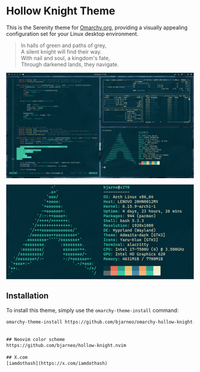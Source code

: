 # Hollow Knight Theme

This is the Serenity theme for [Omarchy.org](https://omarchy.org), providing a visually appealing configuration set for your Linux desktop environment.

> In halls of green and paths of grey,  
> A silent knight will find their way.  
> With nail and soul, a kingdom's fate,  
> Through darkened lands, they navigate.     

<p align="center">
  <img src="theme.png" alt="Hollow Knight Theme Preview">
</p>

<p align="center">
  <img src="neofetch.png" alt="Neofetch Preview">
</p>

## Installation

To install this theme, simply use the `omarchy-theme-install` command:

```bash
omarchy-theme-install https://github.com/bjarneo/omarchy-hollow-knight-theme
```
```

## Neovim color scheme
https://github.com/bjarneo/hollow-knight.nvim

## X.com
[iamdothash](https://x.com/iamdothash)
